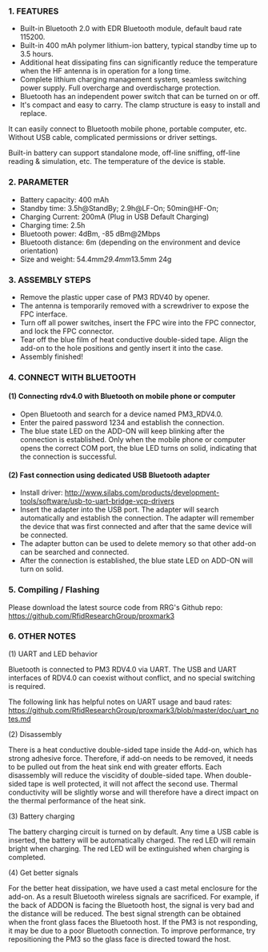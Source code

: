 ### 1.	FEATURES

*	Built-in Bluetooth 2.0 with EDR Bluetooth module, default baud rate 115200.
*	Built-in 400 mAh polymer lithium-ion battery, typical standby time up to 3.5 hours.
*	Additional heat dissipating fins can significantly reduce the temperature when the HF antenna is in operation for a long time.
*	Complete lithium charging management system, seamless switching power supply. Full overcharge and overdischarge protection.
*	Bluetooth has an independent power switch that can be turned on or off.
*	It's compact and easy to carry. The clamp structure is easy to install and replace.


It can easily connect to Bluetooth mobile phone, portable computer, etc. Without USB cable, complicated permissions or driver settings.

Built-in battery can support standalone mode, off-line sniffing, off-line reading & simulation, etc. The temperature of the device is stable.



### 2.	PARAMETER

*	Battery capacity:	400 mAh
*	Standby time:		3.5h@StandBy; 2.9h@LF-On; 50min@HF-On;
*	Charging Current:	200mA (Plug in USB Default Charging)
*	Charging time:	2.5h
*	Bluetooth power:	4dBm, -85 dBm@2Mbps
*	Bluetooth distance:	6m (depending on the environment and device orientation)
*	Size and weight:	54.4mm*29.4mm*13.5mm 24g


### 3.	ASSEMBLY STEPS

*	Remove the plastic upper case of PM3 RDV40 by opener.
*	The antenna is temporarily removed with a screwdriver to expose the FPC interface.
*	Turn off all power switches, insert the FPC wire into the FPC connector, and lock the FPC connector.
*	Tear off the blue film of heat conductive double-sided tape. Align the add-on to the hole positions and gently insert it into the case.
*	Assembly finished!

### 4.	CONNECT WITH BLUETOOTH

#### (1)	Connecting rdv4.0 with Bluetooth on mobile phone or computer
*	Open Bluetooth and search for a device named PM3_RDV4.0.
*	Enter the paired password 1234 and establish the connection.
*	The blue state LED on the ADD-ON will keep blinking after the connection is established. Only when the mobile phone or computer opens the correct COM port, the blue LED turns on solid, indicating that the connection is successful.

#### (2)	Fast connection using dedicated USB Bluetooth adapter
*	Install driver:
http://www.silabs.com/products/development-tools/software/usb-to-uart-bridge-vcp-drivers  
*	Insert the adapter into the USB port. The adapter will search automatically and establish the connection. The adapter will remember the device that was first connected and after that the same device will be connected.
*	The adapter button can be used to delete memory so that other add-on can be searched and connected.
*	After the connection is established, the blue state LED on ADD-ON will turn on solid.
                               
### 5. Compiling / Flashing 
Please download the latest source code from RRG's Github repo:
https://github.com/RfidResearchGroup/proxmark3

### 6.	OTHER NOTES

(1)	UART and LED behavior

Bluetooth is connected to PM3 RDV4.0 via UART. The USB and UART interfaces of RDV4.0 can coexist without conflict, and no special switching is required. 

The following link has helpful notes on UART usage and baud rates:
https://github.com/RfidResearchGroup/proxmark3/blob/master/doc/uart_notes.md

(2)	Disassembly

There is a heat conductive double-sided tape inside the Add-on, which has strong adhesive force. Therefore, if add-on needs to be removed, it needs to be pulled out from the heat sink end with greater efforts. Each disassembly will reduce the viscidity of double-sided tape. When double-sided tape is well protected, it will not affect the second use. Thermal conductivity will be slightly worse and will therefore have a direct impact on the thermal performance of the heat sink.

(3)	Battery charging

The battery charging circuit is turned on by default. Any time a USB cable is inserted, the battery will be automatically charged. The red LED will remain bright when charging. 
The red LED will be extinguished when charging is completed.

(4)	Get better signals

For the better heat dissipation, we have used a cast metal enclosure for the add-on. As a result Bluetooth wireless signals are sacrificed. For example, if the back of ADDON is facing the Bluetooth host, the signal is very bad and the distance will be reduced. The best signal strength can be obtained when the front glass faces the Bluetooth host.
	If the PM3 is not responding, it may be due to a poor Bluetooth connection. To improve performance, try repositioning the PM3 so the glass face is directed toward the host.


